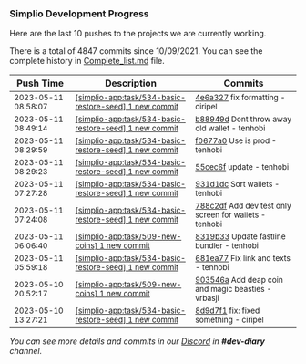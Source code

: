 
### Simplio Development Progress

Here are the last 10 pushes to the projects we are currently working.

There is a total of 4847 commits since 10/09/2021. You can see the complete history in
 [Complete_list.md](Complete_list.md) file.

| Push Time | Description | Commits |
| --- | --- | --- |
| <sub>2023-05-11 08:58:07</sub> | <sub>[[simplio-app:task/534\-basic\-restore\-seed] 1 new commit](https://github.com/SimplioOfficial/simplio-app/commit/4e6a327ac3499a7b14715c71f463d09e08b3a3b2)</sub> | <sub>[4e6a327](https://github.com/SimplioOfficial/simplio-app/commit/4e6a327ac3499a7b14715c71f463d09e08b3a3b2) fix formatting - ciripel</sub> |
| <sub>2023-05-11 08:49:14</sub> | <sub>[[simplio-app:task/534\-basic\-restore\-seed] 1 new commit](https://github.com/SimplioOfficial/simplio-app/commit/b88949dd562cd67acde312c6fae7da3070b9e897)</sub> | <sub>[b88949d](https://github.com/SimplioOfficial/simplio-app/commit/b88949dd562cd67acde312c6fae7da3070b9e897) Dont throw away old wallet - tenhobi</sub> |
| <sub>2023-05-11 08:29:59</sub> | <sub>[[simplio-app:task/534\-basic\-restore\-seed] 1 new commit](https://github.com/SimplioOfficial/simplio-app/commit/f0677a06d9fa52cadccc7eae410a793386ac864b)</sub> | <sub>[f0677a0](https://github.com/SimplioOfficial/simplio-app/commit/f0677a06d9fa52cadccc7eae410a793386ac864b) Use is prod - tenhobi</sub> |
| <sub>2023-05-11 08:29:23</sub> | <sub>[[simplio-app:task/534\-basic\-restore\-seed] 1 new commit](https://github.com/SimplioOfficial/simplio-app/commit/55cec6f0f10284e06e7d60662bd7b706f0c4ac3c)</sub> | <sub>[55cec6f](https://github.com/SimplioOfficial/simplio-app/commit/55cec6f0f10284e06e7d60662bd7b706f0c4ac3c) update - tenhobi</sub> |
| <sub>2023-05-11 07:27:28</sub> | <sub>[[simplio-app:task/534\-basic\-restore\-seed] 1 new commit](https://github.com/SimplioOfficial/simplio-app/commit/931d1dce07a15df977ad84ce43bc1444060ce6fa)</sub> | <sub>[931d1dc](https://github.com/SimplioOfficial/simplio-app/commit/931d1dce07a15df977ad84ce43bc1444060ce6fa) Sort wallets - tenhobi</sub> |
| <sub>2023-05-11 07:24:08</sub> | <sub>[[simplio-app:task/534\-basic\-restore\-seed] 1 new commit](https://github.com/SimplioOfficial/simplio-app/commit/788c2df43f6cc615142245f024c2bae8c40d9796)</sub> | <sub>[788c2df](https://github.com/SimplioOfficial/simplio-app/commit/788c2df43f6cc615142245f024c2bae8c40d9796) Add dev test only screen for wallets - tenhobi</sub> |
| <sub>2023-05-11 06:06:40</sub> | <sub>[[simplio-app:task/509\-new\-coins] 1 new commit](https://github.com/SimplioOfficial/simplio-app/commit/8319b33028f964181dbcd2d114edd3324f7e287b)</sub> | <sub>[8319b33](https://github.com/SimplioOfficial/simplio-app/commit/8319b33028f964181dbcd2d114edd3324f7e287b) Update fastline bundler - tenhobi</sub> |
| <sub>2023-05-11 05:59:18</sub> | <sub>[[simplio-app:task/534\-basic\-restore\-seed] 1 new commit](https://github.com/SimplioOfficial/simplio-app/commit/681ea7706468cd619b248e0e84c869f4d1d73b84)</sub> | <sub>[681ea77](https://github.com/SimplioOfficial/simplio-app/commit/681ea7706468cd619b248e0e84c869f4d1d73b84) Fix link and texts - tenhobi</sub> |
| <sub>2023-05-10 20:52:17</sub> | <sub>[[simplio-app:task/509\-new\-coins] 1 new commit](https://github.com/SimplioOfficial/simplio-app/commit/903546a1ec2db2ebebfc876ab0bb82671e095161)</sub> | <sub>[903546a](https://github.com/SimplioOfficial/simplio-app/commit/903546a1ec2db2ebebfc876ab0bb82671e095161) Add deap coin and magic beasties - vrbasji</sub> |
| <sub>2023-05-10 13:27:21</sub> | <sub>[[simplio-app:task/534\-basic\-restore\-seed] 1 new commit](https://github.com/SimplioOfficial/simplio-app/commit/8d9d7f1e5a51a47d38ca25120174a3e8fc8e842c)</sub> | <sub>[8d9d7f1](https://github.com/SimplioOfficial/simplio-app/commit/8d9d7f1e5a51a47d38ca25120174a3e8fc8e842c) fix: fixed something - ciripel</sub> |

_You can see more details and commits in our [Discord](https://discord.gg/aKhjuwZmdP) in **#dev-diary** channel._
